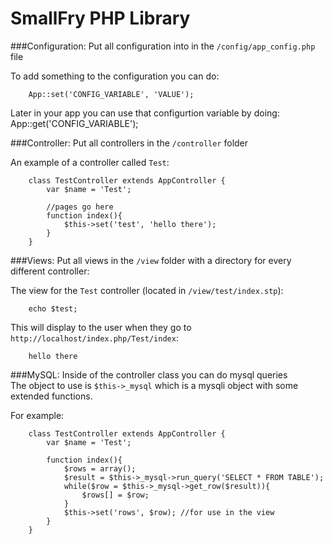 SmallFry PHP Library
==

###Configuration:
Put all configuration into in the `/config/app_config.php` file

To add something to the configuration you can do:

		App::set('CONFIG_VARIABLE', 'VALUE');
Later in your app you can use that configurtion variable by doing:
		App::get('CONFIG_VARIABLE');

###Controller:
Put all controllers in the `/controller` folder

An example of a controller called `Test`:

		class TestController extends AppController {
			var $name = 'Test';
			
			//pages go here
			function index(){
				$this->set('test', 'hello there');
			}
		}
###Views:
Put all views in the `/view` folder with a directory for every different controller:

The view for the `Test` controller (located in `/view/test/index.stp`):

		echo $test;
		
This will display to the user when they go to `http://localhost/index.php/Test/index`:

		hello there

		
###MySQL:
Inside of the controller class you can do mysql queries  
The object to use is `$this->_mysql` which is a mysqli object with some extended functions.  

For example:

		class TestController extends AppController {
			var $name = 'Test';
			
			function index(){
				$rows = array();
				$result = $this->_mysql->run_query('SELECT * FROM TABLE');
				while($row = $this->_mysql->get_row($result)){
					$rows[] = $row;
				}
				$this->set('rows', $row); //for use in the view
			}
		}
